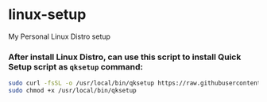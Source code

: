 # linux-setup
My Personal Linux Distro setup

### After install Linux Distro, can use this script to install Quick Setup script as `qksetup` command:
```sh
sudo curl -fsSL -o /usr/local/bin/qksetup https://raw.githubusercontent.com/comchienlab/linux-setup/main/qksetup.sh
sudo chmod +x /usr/local/bin/qksetup
```
